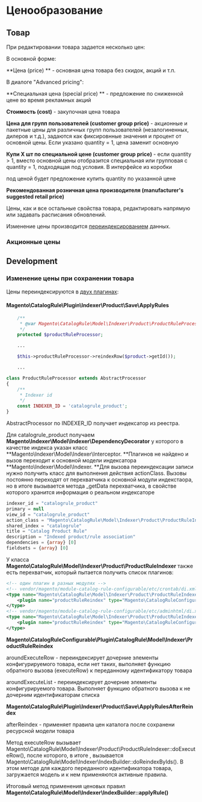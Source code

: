 # Ценообразование

## Товар

При редактировании товара задается несколько цен:

В основной форме:

**Цена \(price\) ** - основная цена товара без скидок, акций и т.п.

В диалоге "Advanced pricing":

**Специальная цена \(special price\) ** - предложение по сниженной цене во время рекламных акций

**Cтоимость \(cost\)** - закупочная цена товара

**Цена для групп пользователей \(customer group price\)** - акционные и пакетные цены для различных групп пользователей \(незалогиненных, дилеров и т.д.\), задаются как фиксировнные значения и процент от основной цены. Если указано quantity = 1, цена заменит основную

**Купи Х шт по специальной цене \(customer group price\)** - если quantity &gt; 1, вместо основной цены отобразится специальная или групповая с  quantity = 1, подходящая под условия. В интерфейсе из коробки

под ценой будет предложение купить quantity по указанной цене

**Рекомендованная розничная цена производителя \(manufacturer's suggested retail price \)**

Цены, как и все остальные свойства товара, редактировать напрямую  или задавать расписания обновлений.

Изменение цены производится [переиндексированием](/magento/podsistemi/indeksirovanie.md) данных.

### Акционные цены



## Development

### Изменение цены при сохранении товара

Цены переиндексируются в [двух плагинах](/magento/development/sohranenie-tovara.md):

#### **Magento\CatalogRule\Plugin\Indexer\Product\Save\ApplyRules**

```php
    /**
     * @var Magento\CatalogRule\Model\Indexer\Product\ProductRuleProcessor
     */
    protected $productRuleProcessor;

    ...

    $this->productRuleProcessor->reindexRow($product->getId());

    ...
```

```php
class ProductRuleProcessor extends AbstractProcessor
{
    /**
     * Indexer id
     */
    const INDEXER_ID = 'catalogrule_product';
}
```

AbstractProcessor по INDEXER\_ID получает индексатор из реестра.

Для catalogrule\_product получаем **Magento\Indexer\Model\Indexer\DependencyDecorator** у которого в качестве индекса указан класс **Magento\Indexer\Model\Indexer\Interceptor.  **Плагинов не найдено и вызов переходит к основной модели индексатора **Magento\Indexer\Model\Indexer. **Для вызова переиндексации записи нужно получить класс для выполнения действия actionClass. Вызовы постоянно переходят от перехватчика к основной модули индекстаора, но в итоге вызывается метода \_getData перехватчика, в свойстве которого хранится информация о реальном индексаторе

```php
indexer_id = "catalogrule_product"
primary = null
view_id = "catalogrule_product"
action_class = "Magento\CatalogRule\Model\Indexer\Product\ProductRuleIndexer"
shared_index = "catalogrule"
title = "Catalog Product Rule"
description = "Indexed product/rule association"
dependencies = {array} [0]
fieldsets = {array} [0]
```

У класса **Magento\CatalogRule\Model\Indexer\Product\ProductRuleIndexer** также есть перехватчик, который пытается получить список плагинов:

```xml
<!-- один плагин в разных модулях -->
<!-- vendor/magento/module-catalog-rule-configurable/etc/crontab/di.xml -->
<type name="Magento\CatalogRule\Model\Indexer\Product\ProductRuleIndexer">
    <plugin name="productRuleReindex" type="Magento\CatalogRuleConfigurable\Plugin\CatalogRule\Model\Indexer\ProductRuleReindex"/>
</type>
<!-- vendor/magento/module-catalog-rule-configurable/etc/adminhtml/di.xml -->
<type name="Magento\CatalogRule\Model\Indexer\Product\ProductRuleIndexer">
    <plugin name="productRuleReindex" type="Magento\CatalogRuleConfigurable\Plugin\CatalogRule\Model\Indexer\ProductRuleReindex"/>
</type>
```

**Magento\CatalogRuleConfigurable\Plugin\CatalogRule\Model\Indexer\ProductRuleReindex**

aroundExecuteRow - переиндексирует дочерние элементы конфигурируемого товара, если нет таких, выполняет функцию обратного вызова \(executeRow\) к переданному идентификатору товара

aroundExecuteList - переиндексирует дочерние элементы конфигурируемого товара. Выполняет функцию обратного вызова к не дочерним идентификаторам списка

**Magento\CatalogRule\Plugin\Indexer\Product\Save\ApplyRulesAfterReindex**

afterReindex - применяет правила цен каталога после сохранени ресурсной модели товара

Метод executeRow вызывает Magento\CatalogRule\Model\Indexer\Product\ProductRuleIndexer::doExecuteRow\(\), после которого,  в итоге , вызывается Magento\CatalogRule\Model\Indexer\IndexBuilder::doReindexByIds\(\). В этом методе для каждого переданного идентификатора товара, загружается модель и к нем применяются активные правила.

Итоговый метод применения ценовых правил **Magento\CatalogRule\Model\Indexer\IndexBuilder::applyRule\(\)**

